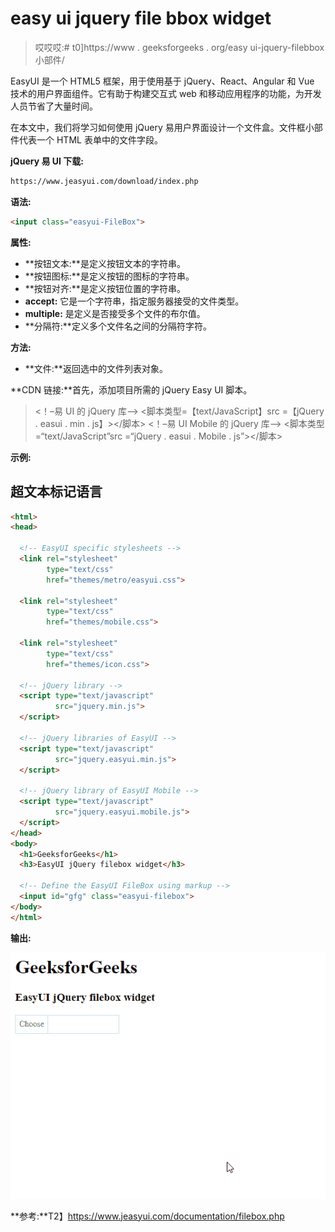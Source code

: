 # easy ui jquery file bbox widget

> 哎哎哎:# t0]https://www . geeksforgeeks . org/easy ui-jquery-filebbox 小部件/

EasyUI 是一个 HTML5 框架，用于使用基于 jQuery、React、Angular 和 Vue 技术的用户界面组件。它有助于构建交互式 web 和移动应用程序的功能，为开发人员节省了大量时间。

在本文中，我们将学习如何使用 jQuery 易用户界面设计一个文件盒。文件框小部件代表一个 HTML 表单中的文件字段。

**jQuery 易 UI 下载:**

```html
https://www.jeasyui.com/download/index.php
```

**语法:**

```html
<input class="easyui-FileBox">
```

**属性:**

*   **按钮文本:**是定义按钮文本的字符串。
*   **按钮图标:**是定义按钮的图标的字符串。
*   **按钮对齐:**是定义按钮位置的字符串。
*   **accept:** 它是一个字符串，指定服务器接受的文件类型。
*   **multiple:** 是定义是否接受多个文件的布尔值。
*   **分隔符:**定义多个文件名之间的分隔符字符。

**方法:**

*   **文件:**返回选中的文件列表对象。

**CDN 链接:**首先，添加项目所需的 jQuery Easy UI 脚本。

> <！–易 UI 的 jQuery 库–>
> <脚本类型=【text/JavaScript】src =【jQuery . easui . min . js】></脚本>
> <！–易 UI Mobile 的 jQuery 库–>
> <脚本类型=“text/JavaScript”src =“jQuery . easui . Mobile . js”></脚本>

**示例:**

## 超文本标记语言

```html
<html>
<head>

  <!-- EasyUI specific stylesheets -->
  <link rel="stylesheet"
        type="text/css"
        href="themes/metro/easyui.css">

  <link rel="stylesheet" 
        type="text/css"
        href="themes/mobile.css">

  <link rel="stylesheet"
        type="text/css" 
        href="themes/icon.css">

  <!-- jQuery library -->
  <script type="text/javascript"
          src="jquery.min.js">
  </script>

  <!-- jQuery libraries of EasyUI -->
  <script type="text/javascript"
          src="jquery.easyui.min.js">
  </script>

  <!-- jQuery library of EasyUI Mobile -->
  <script type="text/javascript"
          src="jquery.easyui.mobile.js">
  </script>
</head>
<body>
  <h1>GeeksforGeeks</h1>
  <h3>EasyUI jQuery filebox widget</h3>

  <!-- Define the EasyUI FileBox using markup -->
  <input id="gfg" class="easyui-filebox">
</body>
</html>
```

**输出:**

![](img/dba5772c2650fb1e2433a222b1371d38.png)

**参考:**T2】https://www.jeasyui.com/documentation/filebox.php